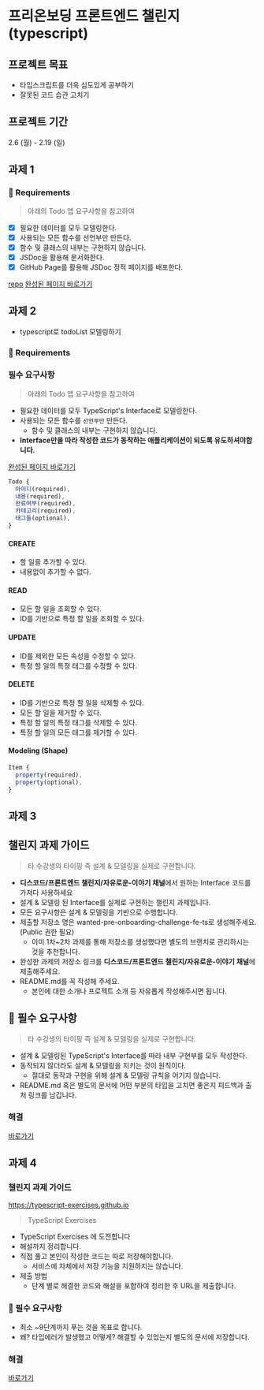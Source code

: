 # 프리온보딩 프론트엔드 챌린지 (typescript)

## 프로젝트 목표
- 타입스크립트를 더욱 심도있게 공부하기
- 잘못된 코드 습관 고치기

## 프로젝트 기간
2.6 (월) - 2.19 (일)

## 과제 1
### 📝 Requirements
> 아래의 Todo 앱 요구사항을 참고하여

- [x] 필요한 데이터를 모두 모델링한다.
- [X] 사용되는 모든 함수를 선언부만 만든다.
- [X] 함수 및 클래스의 내부는 구현하지 않습니다.
- [X] JSDoc을 활용해 문서화한다.
- [X] GitHub Page를 활용해 JSDoc 정적 페이지를 배포한다.

[repo](https://github.com/kwonhygge/wanted-pre-onboarding-challenge-fe-2)
[완성된 페이지 바로가기](https://kwonhygge.github.io/wanted-pre-onboarding-challenge-fe-2/docs/TodoList.html)

## 과제 2
- typescript로 todoList 모델링하기 

### 📝 Requirements

### 필수 요구사항
>아래의 Todo 앱 요구사항을 참고하여

- 필요한 데이터를 모두 TypeScript's Interface로 모델링한다.
- 사용되는 모든 함수를 `선언부만` 만든다.
    - 함수 및 클래스의 내부는 구현하지 않습니다.
- **Interface만을 따라 작성한 코드가 동작하는 애플리케이션이 되도록 유도하셔야합니다.**

[완성된 페이지 바로가기](https://kwonhygge.github.io/wanted-pre-onboarding-challenge-fe-ts/docs/modules.html)

```js
Todo {
  아이디(required),
  내용(required),
  완료여부(required),
  카테고리(required),
  태그들(optional),
}
```

#### CREATE

- 할 일을 추가할 수 있다.
- 내용없이 추가할 수 없다.

#### READ

- 모든 할 일을 조회할 수 있다.
- ID를 기반으로 특정 할 일을 조회할 수 있다.

#### UPDATE

- ID를 제외한 모든 속성을 수정할 수 있다.
- 특정 할 일의 특정 태그를 수정할 수 있다.

#### DELETE

- ID를 기반으로 특정 할 일을 삭제할 수 있다.
- 모든 할 일을 제거할 수 있다.
- 특정 할 일의 특정 태그를 삭제할 수 있다.
- 특정 할 일의 모든 태그를 제거할 수 있다.


#### Modeling (Shape)

```js
Item {
  property(required),
  property(optional),
}
```

## 과제 3

## 챌린지 과제 가이드

>타 수강생의 타이핑 즉 설계 & 모델링을 실제로 구현합니다.

- **디스코드/프론트엔드 챌린지/자유로운-이야기 채널**에서 원하는 Interface 코드를 가져다 사용하세요
- 설계 & 모델링 된 Interface를 실제로 구현하는 챌린지 과제입니다.
- 모든 요구사항은 설계 & 모델링을 기반으로 수행합니다.
- 제출할 저장소 명은 wanted-pre-onboarding-challenge-fe-ts로 생성해주세요. (Public 권한 필요)
  - 이미 1차~2차 과제를 통해 저장소를 생성했다면 별도의 브랜치로 관리하시는 것을 추천합니다.
- 완성한 과제의 저장소 링크를 **디스코드/프론트엔드 챌린지/자유로운-이야기 채널**에 제출해주세요.
- README.md를 꼭 작성해 주세요.
  - 본인에 대한 소개나 프로젝트 소개 등 자유롭게 작성해주시면 됩니다.

## 📝 필수 요구사항

>타 수강생의 타이핑 즉 설계 & 모델링을 실제로 구현합니다.

- 설계 & 모델링된 TypeScript's Interface를 따라 내부 구현부를 모두 작성한다.
- 동작되지 않더라도 설계 & 모델링을 지키는 것이 원칙이다.
  - 절대로 동작과 구현을 위해 설계 & 모델링 규칙을 어기지 않습니다.
- README.md 혹은 별도의 문서에 어떤 부분의 타입을 고치면 좋은지 피드백과 출처 링크를 남깁니다.

### 해결
[바로가기](https://github.com/kwonhygge/wanted-pre-onboarding-challenge-fe-ts/pull/1)

## 과제 4
### 챌린지 과제 가이드

https://typescript-exercises.github.io

>TypeScript Exercises

- TypeScript Exercises 에 도전합니다
- 해설까지 정리합니다.
- 직접 풀고 본인이 작성한 코드는 따로 저장해야합니다.
  - 서비스에 자체에서 저장 기능을 지원하지는 않습니다.
- 제출 방법
  - 단계 별로 해결한 코드와 해설을 포함하여 정리한 후 URL을 제출합니다.

### 📝 필수 요구사항

- 최소 ~9단계까지 푸는 것을 목표로 합니다.
- 왜? 타입에러가 발생했고 어떻게? 해결할 수 있었는지 별도의 문서에 저장합니다.

### 해결
[바로가기](https://github.com/kwonhygge/wanted-pre-onboarding-challenge-fe-ts/issues/2)
